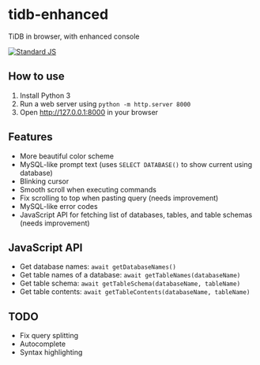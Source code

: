 # tidb-enhanced
TiDB in browser, with enhanced console

[![Standard JS](https://img.shields.io/badge/code%20style-standard-standard.svg)](https://github.com/standard/standard)

## How to use

1. Install Python 3
2. Run a web server using `python -m http.server 8000`
3. Open http://127.0.0.1:8000 in your browser

## Features

- More beautiful color scheme
- MySQL-like prompt text (uses `SELECT DATABASE()` to show current using database)
- Blinking cursor
- Smooth scroll when executing commands
- Fix scrolling to top when pasting query (needs improvement)
- MySQL-like error codes
- JavaScript API for fetching list of databases, tables, and table schemas (needs improvement)

## JavaScript API

- Get database names: `await getDatabaseNames()`
- Get table names of a database: `await getTableNames(databaseName)`
- Get table schema: `await getTableSchema(databaseName, tableName)`
- Get table contents: `await getTableContents(databaseName, tableName)`

## TODO

- Fix query splitting
- Autocomplete
- Syntax highlighting
